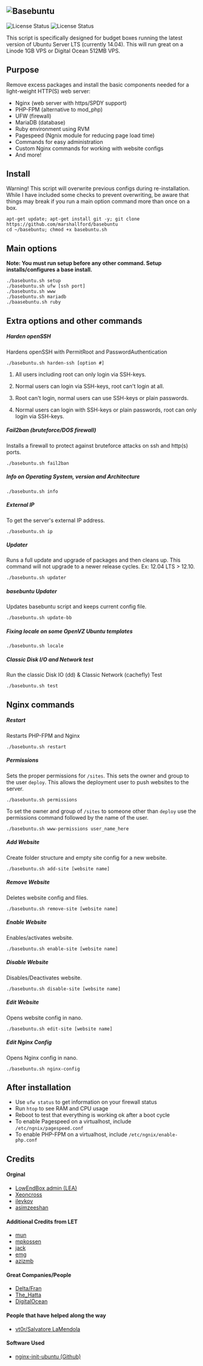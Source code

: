 ![Basebuntu](http://i.imgur.com/tbKJAol.png)
--

![License Status](https://img.shields.io/badge/language-bash-blue.svg?style=flat)
![License Status](http://img.shields.io/badge/license-MIT-red.svg?style=flat)

This script is specifically designed for budget boxes running the latest version of Ubuntu Server LTS (currently 14.04). This will run great on a Linode 1GB VPS or Digital Ocean 512MB VPS.

## Purpose

Remove excess packages and install the basic components needed for a light-weight HTTP(S) web server:

 - Nginx (web server with https/SPDY support)
 - PHP-FPM (alternative to mod_php)
 - UFW (firewall)
 - MariaDB (database)
 - Ruby environment using RVM
 - Pagespeed (Ngnix module for reducing page load time)
 - Commands for easy administration
 - Custom Nginx commands for working with website configs
 - And more!

## Install

Warning! This script will overwrite previous configs during re-installation. While I have included some checks to prevent overwriting, be aware that things may break if you run a main option command more than once on a box.

	apt-get update; apt-get install git -y; git clone https://github.com/marshallford/basebuntu
	cd ~/basebuntu; chmod +x basebuntu.sh

## Main options

**Note: You must run setup before any other command. Setup installs/configures a base install.**

	./basebuntu.sh setup
	./basebuntu.sh ufw [ssh port]
	./basebuntu.sh www
	./basebuntu.sh mariadb
	./baasebuntu.sh ruby

## Extra options and other commands

##### Harden openSSH

Hardens openSSH with PermitRoot and PasswordAuthentication

	./basebuntu.sh harden-ssh [option #]

1. All users including root can only login via SSH-keys.

2. Normal users can login via SSH-keys, root can't login at all.

3. Root can't login, normal users can use SSH-keys or plain passwords.

4. Normal users can login with SSH-keys or plain passwords, root can only login via SSH-keys.

##### Fail2ban (bruteforce/DOS firewall)

Installs a firewall to protect against bruteforce attacks on ssh and http(s) ports.

	./basebuntu.sh fail2ban

##### Info on Operating System, version and Architecture

	./basebuntu.sh info

##### External IP

To get the server's external IP address.

	./basebuntu.sh ip

##### Updater

Runs a full update and upgrade of packages and then cleans up. This command will not upgrade to a newer release cycles. Ex: 12.04 LTS > 12.10.

	./basebuntu.sh updater

##### basebuntu Updater

Updates basebuntu script and keeps current config file.

	./basebuntu.sh update-bb

##### Fixing locale on some OpenVZ Ubuntu templates

	./basebuntu.sh locale

##### Classic Disk I/O and Network test

Run the classic Disk IO (dd) & Classic Network (cachefly) Test

	./basebuntu.sh test

## Nginx commands

##### Restart

Restarts PHP-FPM and Nginx

	./basebuntu.sh restart

##### Permissions

Sets the proper permissions for `/sites`. This sets the owner and group to the user `deploy`. This allows the deployment user to push websites to the server.

	./basebuntu.sh permissions

To set the owner and group of `/sites` to someone other than `deploy` use the permissions command followed by the name of the user.

	./basebuntu.sh www-permissions user_name_here

##### Add Website

Create folder structure and empty site config for a new website.

	./basebuntu.sh add-site [website name]

##### Remove Website

Deletes website config and files.

	./basebuntu.sh remove-site [website name]

##### Enable Website

Enables/activates website.

	./basebuntu.sh enable-site [website name]

##### Disable Website

Disables/Deactivates website.

	./basebuntu.sh disable-site [website name]

##### Edit Website

Opens website config in nano.

	./basebuntu.sh edit-site [website name]

##### Edit Nginx Config

Opens Nginx config in nano.

	./basebuntu.sh nginx-config

## After installation

- Use `ufw status` to get information on your firewall status
- Run `htop` to see RAM and CPU usage
- Reboot to test that everything is working ok after a boot cycle
- To enable Pagespeed on a virtualhost, include `/etc/ngnix/pagespeed.conf`
- To enable PHP-FPM on a virtualhost, include `/etc/ngnix/enable-php.conf`

## Credits

#### Orginal

- [LowEndBox admin (LEA)](https://github.com/lowendbox/lowendscript)
- [Xeoncross](https://github.com/Xeoncross/lowendscript)
- [ilevkov](https://github.com/ilevkov/lowendscript)
- [asimzeeshan](https://github.com/asimzeeshan)

#### Additional Credits from LET

- [mun](http://lowendtalk.com/profile/7133/Mun)
- [mpkossen](http://lowendtalk.com/profile/3071/mpkossen)
- [jack](http://lowendtalk.com/profile/522/Jack)
- [emg](http://lowendtalk.com/profile/13220/emg)
- [azizmb](http://lowendtalk.com/profile/3240/azizmb)

#### Great Companies/People

- [Delta/Fran](http://buyvm.net)
- [The_Hatta](http://wiki.frantech.ca/doku.php/irc:main)
- [DigitalOcean](http://digitalocean.com)

#### People that have helped along the way

- [vt0r/Salvatore LaMendola](https://github.com/jogfsovt/)

#### Software Used

- [nginx-init-ubuntu (Github)](https://github.com/JasonGiedymin/nginx-init-ubuntu)
